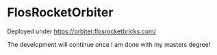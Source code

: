 # FlosRocketOrbiter

Deployed under https://orbiter.flosrocketbricks.com/

The development will continue once I am done with my masters degree!
